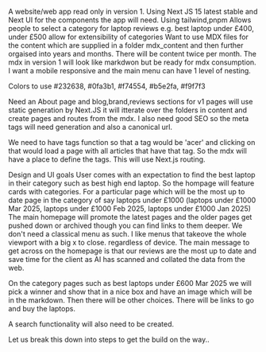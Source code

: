 A website/web app read only in version 1.
Using Next JS 15 latest stable and Next UI for the components the app will need.
Using tailwind,pnpm
Allows people to select a category for laptop reviews e.g. best laptop under £400, under £500 allow for extensibility of categories
Want to use MDX files for the content which are supplied in a folder mdx_content and then further orgaised into years and months. There will be content twice per month. The mdx in version 1 will look like markdwon but be ready for mdx consumption.
I want a mobile responsive and the main menu can have 1 level of nesting.

Colors to use #232638, #0fa3b1, #f74554, #b5e2fa, #f9f7f3

Need an About page and blog,brand,reviews sections for v1
pages will use static generation by Next.JS it will itterate over the folders in content and create pages and routes from the mdx. I also need good SEO so the meta tags will need generation and also a canonical url.

We need to have tags function so that a tag would be 'acer' and clicking on that would load a page with all articles that have that tag. So the mdx will have a place to define the tags. This will use Next.js routing.

Design and UI goals
User comes with an expectation to find the best laptop in their category such as best high end laptop. So the hompage will feature cards with categories. For a particular page which will be the most up to date page in the category of say laptops under £1000 (laptops under £1000 Mar 2025, laptops under £1000 Feb 2025, laptops under £1000 Jan 2025) The main homepage will promote the latest pages and the older pages get pushed down or archived though you can find links to them deeper. We don't need a classical menu as such. I like menus that takeove the whole viewport with a big x to close. regardless of device. The main message to get across on the homepage is that our reviews are the most up to date and save time for the client as AI has scanned and collated the data from the web.

On the category pages such as best laptops under £600 Mar 2025 we will pick a winner and show that in a nice box and have an image which will be in the markdown. Then there will be other choices. There will be links to go and buy the laptops.

A search functionality will also need to be created.

Let us break this down into steps to get the build on the way..
